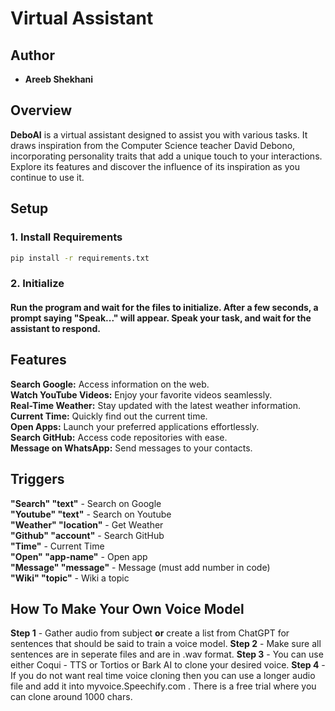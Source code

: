 # Virtual Assistant

## Author

- **Areeb Shekhani**

## Overview

**DeboAI** is a virtual assistant designed to assist you with various tasks. It draws inspiration from the Computer Science teacher David Debono, incorporating personality traits that add a unique touch to your interactions. Explore its features and discover the influence of its inspiration as you continue to use it.

## Setup

### 1. Install Requirements

```bash
pip install -r requirements.txt
```

### 2. Initialize

#### Run the program and wait for the files to initialize. After a few seconds, a prompt saying "Speak..." will appear. Speak your task, and wait for the assistant to respond.

## Features

**Search Google:** Access information on the web.  
**Watch YouTube Videos:** Enjoy your favorite videos seamlessly.  
**Real-Time Weather:** Stay updated with the latest weather information.  
**Current Time:** Quickly find out the current time.  
**Open Apps:** Launch your preferred applications effortlessly.  
**Search GitHub:** Access code repositories with ease.  
**Message on WhatsApp:** Send messages to your contacts.  

## Triggers

**"Search" "text"** - Search on Google  
**"Youtube" "text"** - Search on Youtube  
**"Weather" "location"** - Get Weather  
**"Github" "account"** - Search GitHub  
**"Time"** - Current Time  
**"Open" "app-name"** - Open app  
**"Message" "message"** - Message (must add number in code)  
**"Wiki" "topic"** - Wiki a topic  

## How To Make Your Own Voice Model

**Step 1** - Gather audio from subject **or** create a list from ChatGPT for sentences that should be said to train a voice model.
**Step 2** - Make sure all sentences are in seperate files and are in .wav format.
**Step 3** - You can use either Coqui - TTS or Tortios or Bark AI to clone your desired voice.
**Step 4** - If you do not want real time voice cloning then you can use a longer audio file and add it into myvoice.Speechify.com . There is a free trial where you can clone around 1000 chars.
